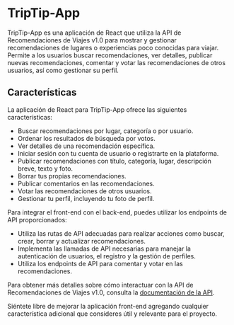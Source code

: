 # TripTip-App

TripTip-App es una aplicación de React que utiliza la API de Recomendaciones de Viajes v1.0 para mostrar y gestionar recomendaciones de lugares o experiencias poco conocidas para viajar. Permite a los usuarios buscar recomendaciones, ver detalles, publicar nuevas recomendaciones, comentar y votar las recomendaciones de otros usuarios, así como gestionar su perfil.

## Características

La aplicación de React para TripTip-App ofrece las siguientes características:

- Buscar recomendaciones por lugar, categoría o por usuario.
- Ordenar los resultados de búsqueda por votos.
- Ver detalles de una recomendación específica.
- Iniciar sesión con tu cuenta de usuario o registrarte en la plataforma.
- Publicar recomendaciones con título, categoría, lugar, descripción breve, texto y foto.
- Borrar tus propias recomendaciones.
- Publicar comentarios en las recomendaciones.
- Votar las recomendaciones de otros usuarios.
- Gestionar tu perfil, incluyendo tu foto de perfil.

Para integrar el front-end con el back-end, puedes utilizar los endpoints de API proporcionados:

- Utiliza las rutas de API adecuadas para realizar acciones como buscar, crear, borrar y actualizar recomendaciones.
- Implementa las llamadas de API necesarias para manejar la autenticación de usuarios, el registro y la gestión de perfiles.
- Utiliza los endpoints de API para comentar y votar en las recomendaciones.

Para obtener más detalles sobre cómo interactuar con la API de Recomendaciones de Viajes v1.0, consulta la [documentación de la API](https://github.com/users/Manucv20/projects/1/views/1).

Siéntete libre de mejorar la aplicación front-end agregando cualquier característica adicional que consideres útil y relevante para el proyecto.